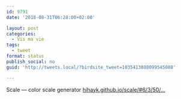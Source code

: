```yaml
---
id: 9791
date: '2018-08-31T06:28:00+02:00'

layout: post
categories:
  - Vis ma vie
tags:
  - tweet
format: status
publish_social: no
guid: 'http://tweets.local/?birdsite_tweet=1035413880099545088'

---
```


Scale — color scale generator [hihayk.github.io/scale/#6/3/50/…](https://hihayk.github.io/scale/#6/3/50/80/-51/67/20/14/1D9A6C/29/154/108)